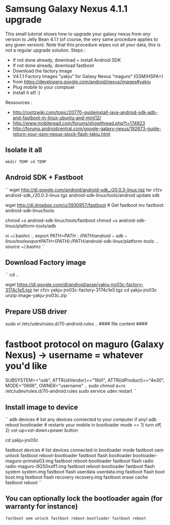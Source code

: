 Samsung Galaxy Nexus 4.1.1 upgrade
======================

This small tutorial shows how to upgrade your galaxy nexus from *any* version to Jelly Bean 4.1.1 (of course, the very same procedure applies to any given version). Note that this procedure wipes out all your data, this is not a regular upgrade solution.
Steps :

 - If not done already, download + install Android SDK
 - If not done already, download fastboot
 - Download the factory image
  - V4.1.1 Factory Images "yakju" for Galaxy Nexus "maguro" (GSM/HSPA+)
  - from https://developers.google.com/android/nexus/images#yakju
 - Plug mobile to your comptuer
  - Install it all! :)

Ressources :
 - http://rootzwiki.com/topic/20770-guideinstall-java-android-sdk-adb-and-fastboot-in-linux-ubuntu-and-mint12/
 - http://www.mobileread.com/forums/showthread.php?t=174923
 - http://forums.androidcentral.com/google-galaxy-nexus/192673-guide-return-your-gsm-nexus-stock-flash-takju.html

Isolate it all
----------------------
``
mkdir TEMP
cd TEMP
``

Android SDK + Fastboot
----------------------
``
wget http://dl.google.com/android/android-sdk_r20.0.3-linux.tgz
tar cfzv android-sdk_r20.0.3-linux.tgz
android-sdk-linux/tools/android update sdk

wget http://dl.dropbox.com/u/3930957/fastboot # Get fastboot
mv fastboot android-sdk-linux/tools

chmod +x android-sdk-linux/tools/fastboot
chmod +x android-sdk-linux/platform-tools/adb

vi ~/.bashrc
..
export PATH=${PATH}:/PATH/android-sdk-linux/tools
export PATH=${PATH}:/PATH/android-sdk-linux/platform-tools
..
source ~/.bashrc
``

Download Factory image
----------------------
``
cd ..

wget https://dl.google.com/dl/android/aosp/yakju-jro03c-factory-3174c1e5.tgz
tar cfzv yakju-jro03c-factory-3174c1e5.tgz
cd yakju-jro03c
unzip image-yakju-jro03c.zip
``

Prepare USB driver
----------------------
sudo vi /etc/udev/rules.d/70-android.rules
.. #### file content ####
  # fastboot protocol on maguro (Galaxy Nexus) -> username = whatever you'd like
  SUBSYSTEM=="usb", ATTR{idVendor}=="18d1", ATTR{idProduct}=="4e30", MODE="0666", OWNER="username"
..
sudo chmod a+rx /etc/udev/rules.d/70-android.rules
sudo service udev restart
``

Install image to device
-----------------------
``
adb devices # list any devices connected to your computer if any!
adb reboot bootloader # restarts your mobile in bootloader mode == 1) turn off, 2) vol-up+vol-down+power button

cd yakju-jro03c

fastboot devices # list devices connected in bootloader mode
fastboot oem unlock
fastboot reboot-bootloader
fastboot flash bootloader bootloader-maguro-primela03.img
fastboot reboot-bootloader
fastboot flash radio radio-maguro-i9250xxlf1.img
fastboot reboot-bootloader
fastboot flash system system.img
fastboot flash userdata userdata.img
fastboot flash boot boot.img
fastboot flash recovery recovery.img
fastboot erase cache
fastboot reboot
``

You can optionally lock the bootloader again (for warranty for instance)
-----------------------
``
fastboot oem unlock
fastboot reboot-bootloader
fastboot reboot
``